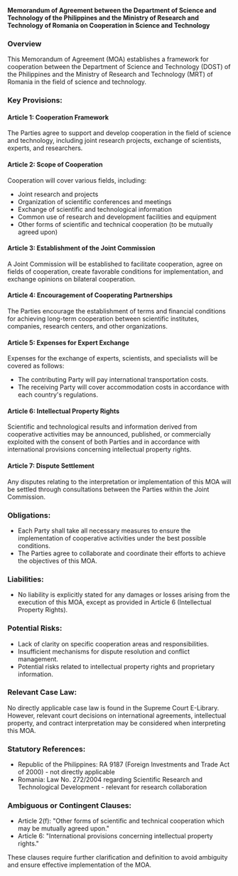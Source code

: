 **Memorandum of Agreement between the Department of Science and Technology of the Philippines and the Ministry of Research and Technology of Romania on Cooperation in Science and Technology**

### Overview

This Memorandum of Agreement (MOA) establishes a framework for cooperation between the Department of Science and Technology (DOST) of the Philippines and the Ministry of Research and Technology (MRT) of Romania in the field of science and technology.

### Key Provisions:

#### Article 1: Cooperation Framework
The Parties agree to support and develop cooperation in the field of science and technology, including joint research projects, exchange of scientists, experts, and researchers.

#### Article 2: Scope of Cooperation
Cooperation will cover various fields, including:
* Joint research and projects
* Organization of scientific conferences and meetings
* Exchange of scientific and technological information
* Common use of research and development facilities and equipment
* Other forms of scientific and technical cooperation (to be mutually agreed upon)

#### Article 3: Establishment of the Joint Commission
A Joint Commission will be established to facilitate cooperation, agree on fields of cooperation, create favorable conditions for implementation, and exchange opinions on bilateral cooperation.

#### Article 4: Encouragement of Cooperating Partnerships
The Parties encourage the establishment of terms and financial conditions for achieving long-term cooperation between scientific institutes, companies, research centers, and other organizations.

#### Article 5: Expenses for Expert Exchange
Expenses for the exchange of experts, scientists, and specialists will be covered as follows:
* The contributing Party will pay international transportation costs.
* The receiving Party will cover accommodation costs in accordance with each country's regulations.

#### Article 6: Intellectual Property Rights
Scientific and technological results and information derived from cooperative activities may be announced, published, or commercially exploited with the consent of both Parties and in accordance with international provisions concerning intellectual property rights.

#### Article 7: Dispute Settlement
Any disputes relating to the interpretation or implementation of this MOA will be settled through consultations between the Parties within the Joint Commission.

### Obligations:

* Each Party shall take all necessary measures to ensure the implementation of cooperative activities under the best possible conditions.
* The Parties agree to collaborate and coordinate their efforts to achieve the objectives of this MOA.

### Liabilities:

* No liability is explicitly stated for any damages or losses arising from the execution of this MOA, except as provided in Article 6 (Intellectual Property Rights).

### Potential Risks:

* Lack of clarity on specific cooperation areas and responsibilities.
* Insufficient mechanisms for dispute resolution and conflict management.
* Potential risks related to intellectual property rights and proprietary information.

### Relevant Case Law:

No directly applicable case law is found in the Supreme Court E-Library. However, relevant court decisions on international agreements, intellectual property, and contract interpretation may be considered when interpreting this MOA.

### Statutory References:

* Republic of the Philippines: RA 9187 (Foreign Investments and Trade Act of 2000) - not directly applicable
* Romania: Law No. 272/2004 regarding Scientific Research and Technological Development - relevant for research collaboration

### Ambiguous or Contingent Clauses:

* Article 2(f): "Other forms of scientific and technical cooperation which may be mutually agreed upon."
* Article 6: "International provisions concerning intellectual property rights."

These clauses require further clarification and definition to avoid ambiguity and ensure effective implementation of the MOA.